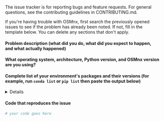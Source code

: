 The issue tracker is for reporting bugs and feature requests. For general questions, see the contributing guidelines in CONTRIBUTING.md.

If you're having trouble with OSMnx, first search the previously opened issues to see if the problem has already been noted. If not, fill in the template below. You can delete any sections that don't apply.

#### Problem description (what did you do, what did you expect to happen, and what actually happened)

#### What operating system, architecture, Python version, and OSMnx version are you using?

#### Complete list of your environment's packages and their versions (for example, run `conda list` or `pip list` then paste the output below)

<details>
# Paste the output of your Python packages and their versions here, between these two "details" tags

</details>

#### Code that reproduces the issue

```python
# your code goes here
```
